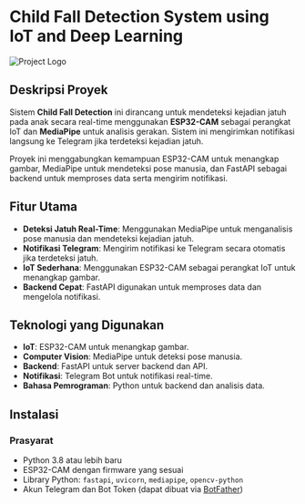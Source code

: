 # Child Fall Detection System using IoT and Deep Learning

![Project Logo](https://via.placeholder.com/150) <!-- Ganti dengan logo proyek Anda jika ada -->

## Deskripsi Proyek

Sistem **Child Fall Detection** ini dirancang untuk mendeteksi kejadian jatuh pada anak secara real-time menggunakan **ESP32-CAM** sebagai perangkat IoT dan **MediaPipe** untuk analisis gerakan. Sistem ini mengirimkan notifikasi langsung ke Telegram jika terdeteksi kejadian jatuh. 

Proyek ini menggabungkan kemampuan ESP32-CAM untuk menangkap gambar, MediaPipe untuk mendeteksi pose manusia, dan FastAPI sebagai backend untuk memproses data serta mengirim notifikasi.

## Fitur Utama

- **Deteksi Jatuh Real-Time**: Menggunakan MediaPipe untuk menganalisis pose manusia dan mendeteksi kejadian jatuh.
- **Notifikasi Telegram**: Mengirim notifikasi ke Telegram secara otomatis jika terdeteksi jatuh.
- **IoT Sederhana**: Menggunakan ESP32-CAM sebagai perangkat IoT untuk menangkap gambar.
- **Backend Cepat**: FastAPI digunakan untuk memproses data dan mengelola notifikasi.

## Teknologi yang Digunakan

- **IoT**: ESP32-CAM untuk menangkap gambar.
- **Computer Vision**: MediaPipe untuk deteksi pose manusia.
- **Backend**: FastAPI untuk server backend dan API.
- **Notifikasi**: Telegram Bot untuk notifikasi real-time.
- **Bahasa Pemrograman**: Python untuk backend dan analisis data.

## Instalasi

### Prasyarat

- Python 3.8 atau lebih baru
- ESP32-CAM dengan firmware yang sesuai
- Library Python: `fastapi`, `uvicorn`, `mediapipe`, `opencv-python`
- Akun Telegram dan Bot Token (dapat dibuat via [BotFather](https://core.telegram.org/bots#botfather))
